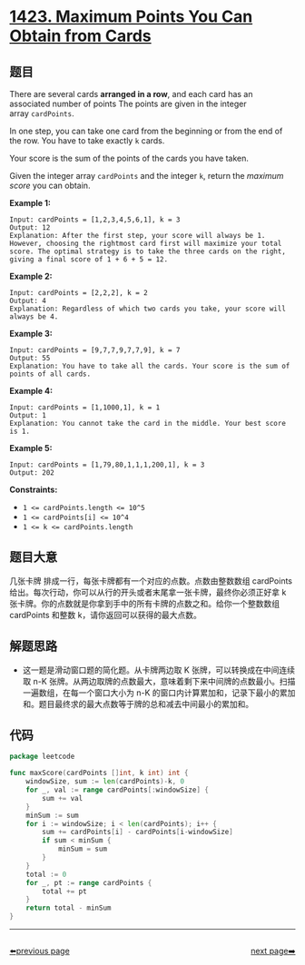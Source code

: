 # [1423. Maximum Points You Can Obtain from Cards](https://leetcode.com/problems/maximum-points-you-can-obtain-from-cards/)


## 题目

There are several cards **arranged in a row**, and each card has an associated number of points The points are given in the integer array `cardPoints`.

In one step, you can take one card from the beginning or from the end of the row. You have to take exactly `k` cards.

Your score is the sum of the points of the cards you have taken.

Given the integer array `cardPoints` and the integer `k`, return the *maximum score* you can obtain.

**Example 1:**

```
Input: cardPoints = [1,2,3,4,5,6,1], k = 3
Output: 12
Explanation: After the first step, your score will always be 1. However, choosing the rightmost card first will maximize your total score. The optimal strategy is to take the three cards on the right, giving a final score of 1 + 6 + 5 = 12.
```

**Example 2:**

```
Input: cardPoints = [2,2,2], k = 2
Output: 4
Explanation: Regardless of which two cards you take, your score will always be 4.
```

**Example 3:**

```
Input: cardPoints = [9,7,7,9,7,7,9], k = 7
Output: 55
Explanation: You have to take all the cards. Your score is the sum of points of all cards.
```

**Example 4:**

```
Input: cardPoints = [1,1000,1], k = 1
Output: 1
Explanation: You cannot take the card in the middle. Your best score is 1. 
```

**Example 5:**

```
Input: cardPoints = [1,79,80,1,1,1,200,1], k = 3
Output: 202
```

**Constraints:**

- `1 <= cardPoints.length <= 10^5`
- `1 <= cardPoints[i] <= 10^4`
- `1 <= k <= cardPoints.length`

## 题目大意

几张卡牌 排成一行，每张卡牌都有一个对应的点数。点数由整数数组 cardPoints 给出。每次行动，你可以从行的开头或者末尾拿一张卡牌，最终你必须正好拿 k 张卡牌。你的点数就是你拿到手中的所有卡牌的点数之和。给你一个整数数组 cardPoints 和整数 k，请你返回可以获得的最大点数。

## 解题思路

- 这一题是滑动窗口题的简化题。从卡牌两边取 K 张牌，可以转换成在中间连续取 n-K 张牌。从两边取牌的点数最大，意味着剩下来中间牌的点数最小。扫描一遍数组，在每一个窗口大小为 n-K 的窗口内计算累加和，记录下最小的累加和。题目最终求的最大点数等于牌的总和减去中间最小的累加和。

## 代码

```go
package leetcode

func maxScore(cardPoints []int, k int) int {
	windowSize, sum := len(cardPoints)-k, 0
	for _, val := range cardPoints[:windowSize] {
		sum += val
	}
	minSum := sum
	for i := windowSize; i < len(cardPoints); i++ {
		sum += cardPoints[i] - cardPoints[i-windowSize]
		if sum < minSum {
			minSum = sum
		}
	}
	total := 0
	for _, pt := range cardPoints {
		total += pt
	}
	return total - minSum
}
```



----------------------------------------------
<div style="display: flex;justify-content: space-between;align-items: center;">
<p><a href="https://books.halfrost.com/leetcode/ChapterFour/1300~1399/1396.Design-Underground-System/">⬅️previous page</a></p>
<p><a href="https://books.halfrost.com/leetcode/ChapterFour/1400~1499/1437.Check-If-All-1s-Are-at-Least-Length-K-Places-Away/">next page➡️</a></p>
</div>
